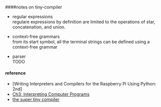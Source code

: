 
####notes on tiny-compiler
* regular expressions    
regulare expressions by definition are limited to the operations of 
star, concatenation, and union.    

* context-free grammars    
from its start symbol, all the terminal strings can be defined using a context-free grammar  

* parser  
TODO  


#### reference  
* [Writing Interpreters and Compilers for the Raspberry Pi Using Python: 2nd]
* [Ch3: Interpreting Computer Programs](http://composingprograms.com/pages/31-introduction.html)  
* [the super tiny compiler](https://github.com/jamiebuilds/the-super-tiny-compiler)
